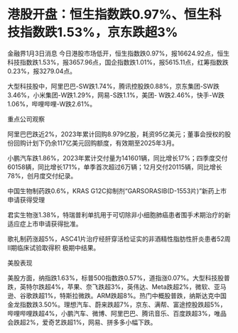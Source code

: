 # 港股开盘：恒生指数跌0.97%、恒生科技指数跌1.53%，京东跌超3%

金融界1月3日消息
今日港股市场低开，恒生指数跌0.97%，报16624.92点，恒生科技指数跌1.53%，报3657.96点，国企指数跌1.01%，报5615.11点，红筹指数跌0.23%，报3279.04点。

大型科技股中，阿里巴巴-SW跌1.74%，腾讯控股跌0.88%，京东集团-SW跌3.46%，小米集团-W跌1.29%，网易-S跌1.1%，美团-
W跌2.46%，快手-W跌1.06%，哔哩哔哩-W跌2.61%。

重点公司观察

阿里巴巴跌近2%，2023年累计回购8.979亿股，耗资95亿美元；董事会授权的股份回购计划下仍余117亿美元回购额度，有效期至2025年3月。

小鹏汽车跌1.86%，2023年累计交付量为141601辆，同比增长17%；四季度交付60158辆，同比增长171%，单季首次超过6万辆；12月交付20115辆，同比增长78%，创月度交付纪录。

中国生物制药跌0.6%，KRAS G12C抑制剂“GARSORASIB(D-1553片)”新药上市申请获得受理

君实生物涨1.38%，特瑞普利单抗用于可切除非小细胞肺癌患者围手术期治疗的新适应症上市申请获得批准。

歌礼制药涨超5%，ASC41片治疗经肝穿活检证实的非酒精性脂肪性肝炎患者52周II期临床试验取得积 极期中结果。

美股表现

美股方面，纳指跌1.63%，标普500指数跌0.57%，道指涨0.07%。大型科技股普跌，英特尔跌超4%，苹果、奈飞跌超3%，英伟达、Meta跌超2%，微软、亚马逊、谷歌跌超1%，特斯拉微跌。ARM跌超8%。热门中概股普跌，纳斯达克中国金龙指数跌3.50%。理想汽车、蔚来跌超7%，京东、满帮、富途控股跌超5%，哔哩哔哩跌超4%，小鹏汽车、微博、阿里巴巴、腾讯音乐、百度跌超3%，唯品会跌超2%，爱奇艺跌超1%，网易、拼多多小幅下跌。

